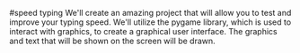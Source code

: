 #speed typing
We'll create an amazing project that will allow you to test and improve your typing speed. We'll utilize the pygame library, which is used to interact with graphics, to create a graphical user interface. The graphics and text that will be shown on the screen will be drawn.
